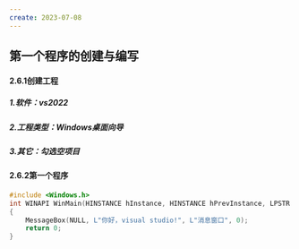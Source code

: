 ```yaml
---
create: 2023-07-08
---
```

## 第一个程序的创建与编写

#### 2.6.1创建工程

##### 1.软件：vs2022

##### 2.工程类型：Windows桌面向导

##### 3.其它：勾选空项目

#### 2.6.2第一个程序

```C++
#include <Windows.h>
int WINAPI WinMain(HINSTANCE hInstance, HINSTANCE hPrevInstance, LPSTR lpCmdLine, int nCmdShow)
{
	MessageBox(NULL, L"你好，visual studio!", L"消息窗口", 0);
	return 0;	
}
```


